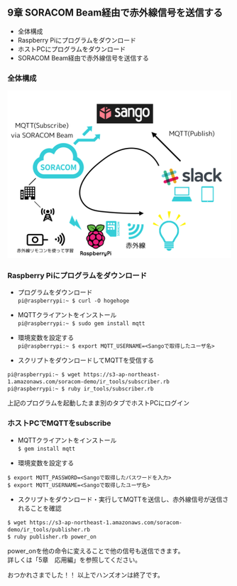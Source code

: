 ## <a name="chapter9">9章 SORACOM Beam経由で赤外線信号を送信する
- 全体構成
- Raspberry Piにプログラムをダウンロード
- ホストPCにプログラムをダウンロード
- SORACOM Beam経由で赤外線信号を送信する

### 全体構成
![](images/demo_pic.png)

### Raspberry Piにプログラムをダウンロード

- プログラムをダウンロード  
`pi@raspberrypi:~ $ curl -O hogehoge`

- MQTTクライアントをインストール  
`pi@raspberrypi:~ $ sudo gem install mqtt`

- 環境変数を設定する  
`pi@raspberrypi:~ $ export MQTT_USERNAME=<Sangoで取得したユーザ名>`

- スクリプトをダウンロードしてMQTTを受信する
```
pi@raspberrypi:~ $ wget https://s3-ap-northeast-1.amazonaws.com/soracom-demo/ir_tools/subscriber.rb
pi@raspberrypi:~ $ ruby ir_tools/subscriber.rb
```

上記のプログラムを起動したまま別のタブでホストPCにログイン
### ホストPCでMQTTをsubscribe
- MQTTクライアントをインストール  
`$ gem install mqtt`

- 環境変数を設定する

```
$ export MQTT_PASSWORD=<Sangoで取得したパスワードを入力>
$ export MQTT_USERNAME=<Sangoで取得したユーザ名>
```
- スクリプトをダウンロード・実行してMQTTを送信し、赤外線信号が送信されることを確認
```
$ wget https://s3-ap-northeast-1.amazonaws.com/soracom-demo/ir_tools/publisher.rb
$ ruby publisher.rb power_on
```
power_onを他の命令に変えることで他の信号も送信できます。  
詳しくは「5章　応用編」を参照してください。  

おつかれさまでした！！
以上でハンズオンは終了です。
